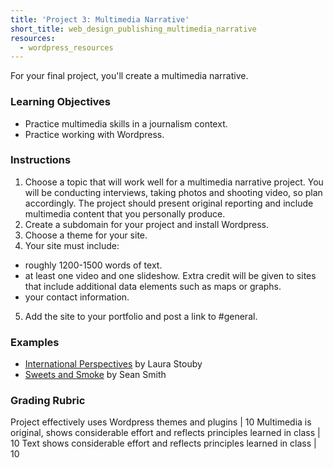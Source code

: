 ```yaml
---
title: 'Project 3: Multimedia Narrative'
short_title: web_design_publishing_multimedia_narrative
resources:
  - wordpress_resources
---
```


For your final project, you'll create a multimedia narrative.

### Learning Objectives

- Practice multimedia skills in a journalism context.
- Practice working with Wordpress.

### Instructions

1. Choose a topic that will work well for a multimedia narrative project. You will be conducting interviews, taking photos and shooting video, so plan accordingly. The project should present original reporting and include multimedia content that you personally produce.
2. Create a subdomain for your project and install Wordpress.
3. Choose a theme for your site.
4. Your site must include:
  - roughly 1200-1500 words of text.
  - at least one video and one slideshow. Extra credit will be given to sites that include additional data elements such as maps or graphs.
  - your contact information.
5. Add the site to your portfolio and post a link to #general.

### Examples

- [International Perspectives](/assets/example_projects/international_perspective/index.htm) by Laura Stouby
- [Sweets and Smoke](/assets/example_projects/bbq/index.html) by Sean Smith

### Grading Rubric

Project effectively uses Wordpress themes and plugins | 10
Multimedia is original, shows considerable effort and reflects principles learned in class | 10
Text shows considerable effort and reflects principles learned in class | 10
